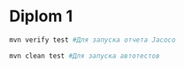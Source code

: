 # Diplom 1

```bash
mvn verify test #Для запуска отчета Jacoco
```

```bash
mvn clean test #Для запуска автотестов
```